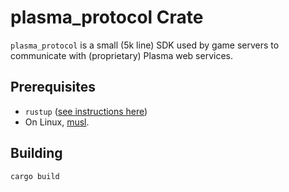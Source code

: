 # plasma_protocol Crate

`plasma_protocol` is a small (5k line) SDK used by game servers to communicate with (proprietary) Plasma web services.

## Prerequisites

* `rustup` ([see instructions here](https://rustup.rs/))
* On Linux, [musl](http://git.musl-libc.org/cgit/musl).

## Building

```
cargo build
```
